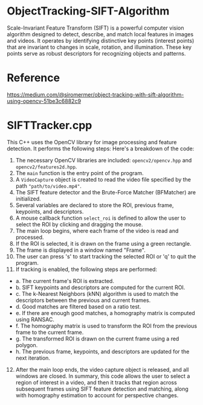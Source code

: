 # ObjectTracking-SIFT-Algorithm

Scale-Invariant Feature Transform (SIFT) is a powerful computer vision algorithm designed to detect, describe, and match local features in images and videos.  It operates by identifying distinctive key points (interest points) that are invariant to changes in scale, rotation, and illumination. These key points serve as robust descriptors for recognizing objects and patterns.

# Reference
https://medium.com/@siromermer/object-tracking-with-sift-algorithm-using-opencv-51be3c6882c9

# SIFTTracker.cpp
This C++ uses the OpenCV library for image processing and feature detection. It performs the following steps:
 Here's a breakdown of the code: 
1. The necessary OpenCV libraries are included: `opencv2/opencv.hpp` and `opencv2/features2d.hpp`.
2. The `main` function is the entry point of the program.
3. A `VideoCapture` object is created to read the video file specified by the path `"path/to/video.mp4"`.
4. The SIFT feature detector and the Brute-Force Matcher (BFMatcher) are initialized.
5. Several variables are declared to store the ROI, previous frame, keypoints, and descriptors.
6. A mouse callback function `select_roi` is defined to allow the user to select the ROI by clicking and dragging the mouse.
7. The main loop begins, where each frame of the video is read and processed.
8. If the ROI is selected, it is drawn on the frame using a green rectangle.
9. The frame is displayed in a window named "Frame".
10. The user can press 's' to start tracking the selected ROI or 'q' to quit the program.
11. If tracking is enabled, the following steps are performed:
- a. The current frame's ROI is extracted.
- b. SIFT keypoints and descriptors are computed for the current ROI.
- c. The k-Nearest Neighbors (kNN) algorithm is used to match the descriptors between the previous and current frames.
- d. Good matches are filtered based on a ratio test.
- e. If there are enough good matches, a homography matrix is computed using RANSAC.
- f. The homography matrix is used to transform the ROI from the previous frame to the current frame.
- g. The transformed ROI is drawn on the current frame using a red polygon.
- h. The previous frame, keypoints, and descriptors are updated for the next iteration.

12. After the main loop ends, the video capture object is released, and all windows are closed. In summary, this code allows the user to select a region of interest in a video, and then it tracks that region across subsequent frames using SIFT feature detection and matching, along with homography estimation to account for perspective changes.
